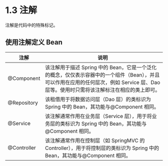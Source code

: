 # 1.3 注解

注解是代码中的特殊标记。



## 使用注解定义 Bean

| 注解        | 说明                                                         |
| ----------- | ------------------------------------------------------------ |
| @Component  | 该注解用于描述 Spring 中的 Bean，它是一个泛化的概念，仅仅表示容器中的一个组件（Bean），并且可以作用在应用的任何层次，例如 Service 层、Dao 层等。使用时只需将该注解标注在相应的类上即可。 |
| @Repository | 该租借用于将数据访问层（Dao 层）的类标识为 Spring 中的 Bean，其功能与@Component 相同。 |
| @Service    | 该注解通常作用在业务层（Service 层），用于将业务层的类标识为 Spring 中的 Bean，其功能与@Component 相同。 |
| @Controller | 该注解通常作用在控制层（如 SpringMVC 的 Controller），用于将控制层的类标识为 Spring 中的 Bean，其功能与@Component 相同。 |

